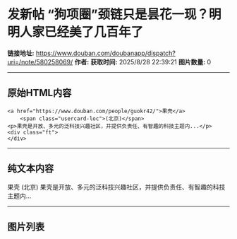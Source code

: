# 发新帖 “狗项圈”颈链只是昙花一现？明明人家已经美了几百年了

**链接地址:** https://www.douban.com/doubanapp/dispatch?uri=/note/580258069/
**作者:** 
**获取时间:** 2025/8/28 22:39:21
**图片数量:** 0

---

## 原始HTML内容


    <a href="https://www.douban.com/people/guokr42/">果壳</a>
        <span class="usercard-loc">(北京)</span>
    <p>果壳是开放、多元的泛科技兴趣社区，并提供负责任、有智趣的科技主题内...</p>
    <div class="ft">
    </div>
  

---

## 纯文本内容

果壳
        (北京)
    果壳是开放、多元的泛科技兴趣社区，并提供负责任、有智趣的科技主题内...

---

## 图片列表


